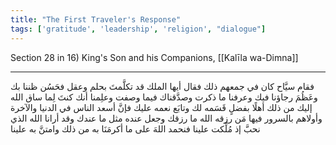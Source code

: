 ```yaml
---
title: "The First Traveler's Response"
tags: ['gratitude', 'leadership', 'religion', "dialogue"]
---
```


 Section 28 in 16) King's Son and his Companions, [[Kalīla wa-Dimna]]

---
فقام سيَّاح كان في جمعهم ذلك فقال أيها الملك قد تكلَّمتَ بحلم وعقل فحَسُن ظننا بك وعَظُمَ رجاؤنا فيك وعرفنا ما ذكرت وصدَّقناك فيما وصفت وعلِمنا أنك كنتَ لِما ساق الله إليك من ذلك أهلًا بفضلٍ قَسَمه لك وتابَع نعمه عليك فإنَّ أسعد الناس في الدنيا والآخرة وأولاهم بالسرور فيها مَن رزقه الله ما رزقك وجعل عنده مثل ما عندك وقد أرانا الله الذي نحبَّ إذ مُلِّكت علينا فنحمد اللهَ على ما أكرمَنَا به من ذلك وامتنَّ به علينا
